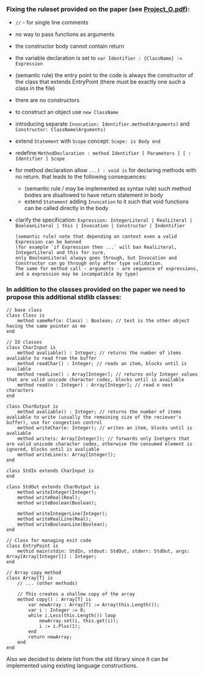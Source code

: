 ### Fixing the ruleset provided on the paper (see [Project_O.pdf](/Project_O.pdf)):

- `//` - for single line comments
- no way to pass functions as arguments
- the constructor body cannot contain return
- the variable declaration is set to `var Identifier : {ClassName} := Expression`
- (semantic rule) the entry point to the code is always the constructor of the class that extends EntryPoint (there must be exactly one such a class in the file)
- there are no constructors
- to construct an object use `new ClassName`
- introducing separate `Invocation: Identifier.method(Arguments)` and `Constructor: ClassName(Arguments)`
- extend `Statement` with `Scope` concept: `Scope: is Body end`
- redefine `MethodDeclaration : method Identifier [ Parameters ] [ : Identifier ] Scope`
- for method declaration allow `...) : void is` for declaring methods with no return. that leads to the following consequences:
  - (semantic rule / may be implemented as syntax rule) such method bodies are disallowed to have return statement in body
  - extend `Statement` adding `Invocation` to it such that void functions can be called directly in the body
- clarify the specification: `Expression: IntegerLiteral | RealLiteral | BooleanLiteral | this | Invocation | Constructor | Indentifier`
      
      (semantic rule) note that depending on context even a valid Expression can be banned 
      (for example `if Expression then ...` will ban RealLiteral, IntegerLiteral and this for sure,
      only BooleanLiteral always goes through, but Invocation and Constructor can go through only after type validation.
      The same for method call - arguments - are sequence of expressions, and a expression may be incompatible by type)

### In addition to the classes provided on the paper we need to propose this additional stdlib classes:

```
// base class
class Class is
    method sameRef(o: Class) : Boolean; // test is the other object having the same pointer as me
end
```

```
// IO classes
class CharInput is
    method avaliable() : Integer; // returns the number of items avaliable to read from the buffer
    method readChar() : Integer; // reads an item, blocks until is available
    method readLine() : Array[Integer]; // returns only Integer values that are valid unicode character codes, blocks until is available
    method read(n : Integer) : Array[Integer]; // read n next characters
end

class CharOutput is
    method avaliable() : Integer; // returns the number of items avaliable to write (usually the remaining size of the reciever's buffer), use for congestion control
    method writeChar(e: Integer); // writes an item, blocks until is avaliable
    method write(s: Array[Integer]); // forwards only Inetgers that are valid unicode character codes, otherwise the consumed element is ignored, blocks until is avaliable
    method writeLine(s: Array[Integer]);
end

class StdIn extends CharInput is
end

class StdOut extends CharOutput is
    method writeInteger(Integer);
    method writeReal(Real);
    method writeBoolean(Boolean);

    method writeIntegerLine(Integer);
    method writeRealLine(Real);
    method writeBooleanLine(Boolean);
end
```

```
// Class for managing exit code
class EntryPoint is
    methid main(stdin: StdIn, stdout: StdOut, stderr: StdOut, args: Array[Array[Integer]]) : Integer;
end
```

```
// Array copy method
class Array[T] is
    // ... (other methods)

    // This creates a shallow copy of the array
    method copy() : Array[T] is
    	var newArray : Array[T] := Array(this.Length());
    	var i : Integer := 0;
    	while i.Less(this.Length()) loop
        	newArray.set(i, this.get(i));
        	i := i.Plus(1);
    	end
	    return newArray;
    end
end
```

Also we decided to delete list from the std library since it can be implemented using existing language constructions.
